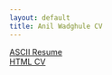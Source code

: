 ```yaml
---
layout: default
title: Anil Wadghule CV
---
```


[ASCII Resume](/resume.txt)    
[HTML CV](/cv.html)
